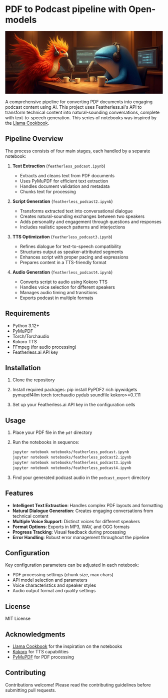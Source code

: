 # PDF to Podcast pipeline with Open-models

![PDF to Podcast Pipeline](assets/podcastbanner.jpeg)

A comprehensive pipeline for converting PDF documents into engaging podcast content using AI. This project uses Featherless.ai's API to transform technical content into natural-sounding conversations, complete with text-to-speech generation. This series of notebooks was inspired by the [Llama Cookbook](https://github.com/meta-llama/llama-cookbook).

## Pipeline Overview

The process consists of four main stages, each handled by a separate notebook:

1. **Text Extraction** (`featherless_podcast.ipynb`)
   - Extracts and cleans text from PDF documents
   - Uses PyMuPDF for efficient text extraction
   - Handles document validation and metadata
   - Chunks text for processing

2. **Script Generation** (`featherless_podcast2.ipynb`)
   - Transforms extracted text into conversational dialogue
   - Creates natural-sounding exchanges between two speakers
   - Adds personality and engagement through questions and responses
   - Includes realistic speech patterns and interjections

3. **TTS Optimization** (`featherless_podcast3.ipynb`)
   - Refines dialogue for text-to-speech compatibility
   - Structures output as speaker-attributed segments
   - Enhances script with proper pacing and expressions
   - Prepares content in a TTS-friendly format

4. **Audio Generation** (`featherless_podcast4.ipynb`)
   - Converts script to audio using Kokoro TTS
   - Handles voice selection for different speakers
   - Manages audio timing and transitions
   - Exports podcast in multiple formats

## Requirements

- Python 3.12+
- PyMuPDF
- Torch/Torchaudio
- Kokoro TTS
- FFmpeg (for audio processing)
- Featherless.ai API key

## Installation

1. Clone the repository
2. Install required packages:
pip install PyPDF2 rich ipywidgets pymupdf4llm torch torchaudio pydub soundfile kokoro>=0.7.11

3. Set up your Featherless.ai API key in the configuration cells

## Usage

1. Place your PDF file in the `pdf` directory
2. Run the notebooks in sequence:
   ```bash
   jupyter notebook notebooks/featherless_podcast.ipynb
   jupyter notebook notebooks/featherless_podcast2.ipynb
   jupyter notebook notebooks/featherless_podcast3.ipynb
   jupyter notebook notebooks/featherless_podcast4.ipynb
   ```

3. Find your generated podcast audio in the `podcast_export` directory

## Features

- **Intelligent Text Extraction**: Handles complex PDF layouts and formatting
- **Natural Dialogue Generation**: Creates engaging conversations from technical content
- **Multiple Voice Support**: Distinct voices for different speakers
- **Format Options**: Exports in MP3, WAV, and OGG formats
- **Progress Tracking**: Visual feedback during processing
- **Error Handling**: Robust error management throughout the pipeline

## Configuration

Key configuration parameters can be adjusted in each notebook:

- PDF processing settings (chunk size, max chars)
- API model selection and parameters
- Voice characteristics and speaker styles
- Audio output format and quality settings

## License

MIT License

## Acknowledgments

- [Llama Cookbook](https://github.com/meta-llama/llama-cookbook) for the inspiration on the notebooks
- [Kokoro](https://github.com/hexgrad/kokoro) for TTS capabilities
- [PyMuPDF](https://github.com/pymupdf/PyMuPDF) for PDF processing

## Contributing

Contributions welcome! Please read the contributing guidelines before submitting pull requests.